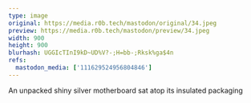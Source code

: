 ```yaml
---
type: image
original: https://media.r0b.tech/mastodon/original/34.jpeg
preview: https://media.r0b.tech/mastodon/preview/34.jpeg
width: 900
height: 900
blurhash: UGGIcTInI9kD~UD%V?-;H=bb-;Rksk%ga$4n
refs:
  mastodon_media: ['111629524956804846']
---
```


An unpacked shiny silver motherboard sat atop its insulated packaging 
